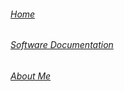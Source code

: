 ###### [Home](https://mksipe.github.io/mksipe/Home)
###### [Software Documentation](https://mksipe.github.io/mksipe/SoftwareDocs)
###### [About Me](https://mksipe.github.io/mksipe/)